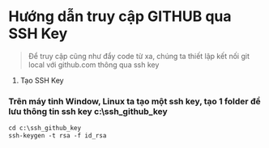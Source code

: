 # Hướng dẫn truy cập GITHUB qua SSH Key

> Để truy cập cũng như đẩy code từ xa, chúng ta thiết lập kết nối git local với github.com thông qua ssh key

1. Tạo SSH Key
### Trên máy tinh Window, Linux ta tạo một ssh key, tạo 1 folder để lưu thông tin ssh key c:\ssh_github_key

```diff
cd c:\ssh_github_key
ssh-keygen -t rsa -f id_rsa
```